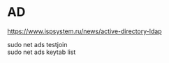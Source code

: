 # AD

https://www.ispsystem.ru/news/active-directory-ldap

sudo net ads testjoin  
sudo net ads keytab list
